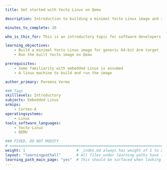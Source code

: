 ```yaml
---
title: Get started with Yocto Linux on Qemu

description: Introduction to building a minimal Yocto Linux image and running it on 64-bit Qemu Arm target

minutes_to_complete: 20

who_is_this_for: This is an introductory topic for software developers interested in learning the basics of building Yocto Linux for embedded Arm targets.

learning_objectives: 
    - Build a minimal Yocto Linux image for generic 64-bit Arm target
    - Run the built Yocto image on Qemu

prerequisites:
    - Some familiarity with embedded Linux is assumed
    - A linux machine to build and run the image

author_primary: Pareena Verma

### Tags
skilllevels: Introductory
subjects: Embedded Linux
armips:
    - Cortex-A
operatingsystems:
    - Linux
tools_software_languages:
    - Yocto Linux
    - QEMU

### FIXED, DO NOT MODIFY
# ================================================================================
weight: 1                       # _index.md always has weight of 1 to order correctly
layout: "learningpathall"       # All files under learning paths have this same wrapper
learning_path_main_page: "yes"  # This should be surfaced when looking for related content. Only set for _index.md of learning path content.
---
```

